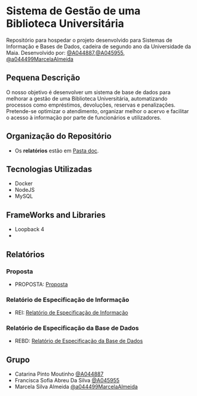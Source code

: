 # Sistema de Gestão de uma Biblioteca Universitária

Repositório para hospedar o projeto desenvolvido para Sistemas de Informação e Bases de Dados, cadeira de segundo ano da Universidade da Maia. Desenvolvido por: [@A044887](https://github.com/A044887),[@A045955](https://github.com/A045955), [@a044499MarcelaAlmeida](https://github.com/a044499MarcelaAlmeida)

## Pequena Descrição

O nosso objetivo é desenvolver um sistema de base de dados para melhorar a gestão de uma Biblioteca Universitária, automatizando processos como empréstimos, devoluções, reservas e penalizações. Pretende-se optimizar o atendimento, organizar melhor o acervo e facilitar o acesso à informação por parte de funcionários e utilizadores.

## Organização do Repositório

* Os **relatórios** estão em [Pasta doc](doc/).


## Tecnologias Utilizadas 

* Docker
* NodeJS
* MySQL
## FrameWorks and Libraries

* Loopback 4
* 
## Relatórios

### Proposta
* PROPOSTA: [Proposta](doc/REI/proposta.md)
### Relatório de Especificação de Informação
* REI: [Relatório de Especificação de Informação](doc/REI/rei00.md)
### Relatório de Especificação da Base de Dados
* REBD: [Relatório de Especificação da Base de Dados](doc/REBD/rebd00.md)

## Grupo
* Catarina Pinto Moutinho [@A044887](https://github.com/A044887)
* Francisca Sofia Abreu Da Silva [@A045955](https://github.com/A045955)
* Marcela Silva Almeida [@a044499MarcelaAlmeida](https://github.com/a044499MarcelaAlmeida)
